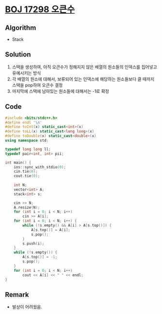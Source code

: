 # [BOJ 17298 오큰수](https://www.acmicpc.net/problem/17298)

## Algorithm
* Stack

## Solution
1. 스택을 생성하여, 아직 오큰수가 정해지지 않은 배열의 원소들의 인덱스를 집어넣고 유예시키는 방식
2. 각 배열의 원소에 대해서, 보류되어 있는 인덱스에 해당하는 원소들보다 클 때까지 스택을 pop하여 오큰수 결정
3. 마지막에 스택에 남아있는 원소들에 대해서는 -1로 확정

## Code
```cpp
#include <bits/stdc++.h>
#define endl '\n'
#define toInt(x) static_cast<int>(x)
#define toLL(x) static_cast<long long>(x)
#define toDouble(x) static_cast<double>(x)
using namespace std;

typedef long long ll;
typedef pair<int, int> pii;

int main() {
    ios::sync_with_stdio(0);
	cin.tie(0);
	cout.tie(0);
    
    int N;
    vector<int> A;
    stack<int> s;

    cin >> N;
    A.resize(N);
    for (int i = 0; i < N; i++)
        cin >> A[i];
    for (int i = 0; i < N; i++) {
        while (!s.empty() && A[i] > A[s.top()]) {
            A[s.top()] = A[i];
            s.pop();
        }
        s.push(i);
    }
    while (!s.empty()) {
        A[s.top()] = -1;
        s.pop();
    }
    for (int i = 0; i < N; i++)
        cout << A[i] << " " << endl;
}
```

## Remark
* 발상이 어려웠음.